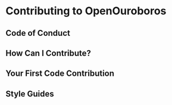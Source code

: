 # Contributing to OpenOuroboros

## Code of Conduct

## How Can I Contribute?

## Your First Code Contribution

## Style Guides
